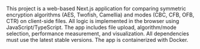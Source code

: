 <!-- Use this file to provide workspace-specific custom instructions to Copilot. For more details, visit https://code.visualstudio.com/docs/copilot/copilot-customization#_use-a-githubcopilotinstructionsmd-file -->

This project is a web-based Next.js application for comparing symmetric encryption algorithms (AES, Twofish, Camellia) and modes (CBC, CFB, OFB, CTR) on client-side files. All logic is implemented in the browser using JavaScript/TypeScript. The app includes file upload, algorithm/mode selection, performance measurement, and visualization. All dependencies must use the latest stable versions. The app is containerized with Docker.
